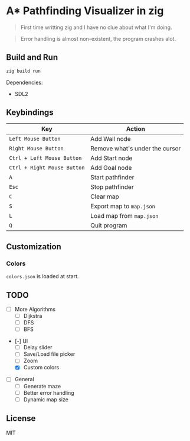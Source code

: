 # A* Pathfinding Visualizer in zig

> First time writting zig and I have no clue about what I'm doing.

> Error handling is almost non-existent, the program crashes alot.

## Build and Run

``` sh
zig build run
```

Dependencies:
* SDL2

## Keybindings

| Key                         | Action                         |
|-----------------------------|--------------------------------|
| `Left Mouse Button`         | Add Wall node                  |
| `Right Mouse Button`        | Remove what's under the cursor |
| `Ctrl + Left Mouse Button`  | Add Start node                 |
| `Ctrl + Right Mouse Button` | Add Goal node                  |
| `A`                         | Start pathfinder               |
| `Esc`                       | Stop pathfinder                |
| `C`                         | Clear map                      |
| `S`                         | Export map to `map.json`       |
| `L`                         | Load map from `map.json`       |
| `Q`                         | Quit program                   |

## Customization

### Colors

`colors.json` is loaded at start.

## TODO

* [ ] More Algorithms
  * [ ] Dijkstra
  * [ ] DFS
  * [ ] BFS
* [-] UI
  * [ ] Delay slider
  * [ ] Save/Load file picker
  * [ ] Zoom
  * [X] Custom colors
* [ ] General
  * [ ] Generate maze
  * [ ] Better error handling
  * [ ] Dynamic map size

## License

MIT 
